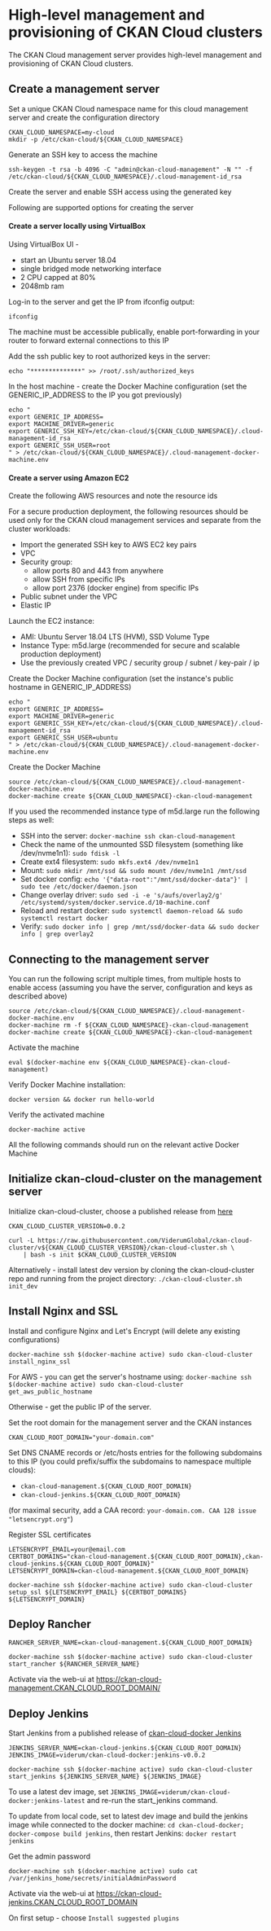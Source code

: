 # High-level management and provisioning of CKAN Cloud clusters

The CKAN Cloud management server provides high-level management and provisioning of CKAN Cloud clusters.

## Create a management server

Set a unique CKAN Cloud namespace name for this cloud management server and create the configuration directory

```
CKAN_CLOUD_NAMESPACE=my-cloud
mkdir -p /etc/ckan-cloud/${CKAN_CLOUD_NAMESPACE}
```

Generate an SSH key to access the machine

```
ssh-keygen -t rsa -b 4096 -C "admin@ckan-cloud-management" -N "" -f /etc/ckan-cloud/${CKAN_CLOUD_NAMESPACE}/.cloud-management-id_rsa
```

Create the server and enable SSH access using the generated key

Following are supported options for creating the server

#### Create a server locally using VirtualBox

Using VirtualBox UI -
* start an Ubuntu server 18.04
* single bridged mode networking interface
* 2 CPU capped at 80%
* 2048mb ram

Log-in to the server and get the IP from ifconfig output:

```
ifconfig
```

The machine must be accessible publically, enable port-forwarding in your router to forward external connections to this IP

Add the ssh public key to root authorized keys in the server:

```
echo "**************" >> /root/.ssh/authorized_keys
```

In the host machine - create the Docker Machine configuration (set the GENERIC_IP_ADDRESS to the IP you got previously)

```
echo "
export GENERIC_IP_ADDRESS=
export MACHINE_DRIVER=generic
export GENERIC_SSH_KEY=/etc/ckan-cloud/${CKAN_CLOUD_NAMESPACE}/.cloud-management-id_rsa
export GENERIC_SSH_USER=root
" > /etc/ckan-cloud/${CKAN_CLOUD_NAMESPACE}/.cloud-management-docker-machine.env
```

#### Create a server using Amazon EC2

Create the following AWS resources and note the resource ids

For a secure production deployment, the following resources should be used only for the CKAN cloud management services and separate from the cluster workloads:

* Import the generated SSH key to AWS EC2 key pairs
* VPC
* Security group:
   * allow ports 80 and 443 from anywhere
   * allow SSH from specific IPs
   * allow port 2376 (docker engine) from specific IPs
* Public subnet under the VPC
* Elastic IP

Launch the EC2 instance:

* AMI: Ubuntu Server 18.04 LTS (HVM), SSD Volume Type
* Instance Type: m5d.large (recommended for secure and scalable production deployment)
* Use the previously created VPC / security group / subnet / key-pair / ip

Create the Docker Machine configuration (set the instance's public hostname in GENERIC_IP_ADDRESS)

```
echo "
export GENERIC_IP_ADDRESS=
export MACHINE_DRIVER=generic
export GENERIC_SSH_KEY=/etc/ckan-cloud/${CKAN_CLOUD_NAMESPACE}/.cloud-management-id_rsa
export GENERIC_SSH_USER=ubuntu
" > /etc/ckan-cloud/${CKAN_CLOUD_NAMESPACE}/.cloud-management-docker-machine.env
```

Create the Docker Machine

```
source /etc/ckan-cloud/${CKAN_CLOUD_NAMESPACE}/.cloud-management-docker-machine.env
docker-machine create ${CKAN_CLOUD_NAMESPACE}-ckan-cloud-management
```

If you used the recommended instance type of m5d.large run the following steps as well:

* SSH into the server: `docker-machine ssh ckan-cloud-management`
* Check the name of the unmounted SSD filesystem (something like /dev/nvme1n1): `sudo fdisk -l`
* Create ext4 filesystem: `sudo mkfs.ext4 /dev/nvme1n1`
* Mount: `sudo mkdir /mnt/ssd && sudo mount /dev/nvme1n1 /mnt/ssd`
* Set docker config: `echo '{"data-root":"/mnt/ssd/docker-data"}' | sudo tee /etc/docker/daemon.json`
* Change overlay driver: `sudo sed -i -e 's/aufs/overlay2/g' /etc/systemd/system/docker.service.d/10-machine.conf`
* Reload and restart docker: `sudo systemctl daemon-reload && sudo systemctl restart docker`
* Verify: `sudo docker info | grep /mnt/ssd/docker-data && sudo docker info | grep overlay2`

## Connecting to the management server

You can run the following script multiple times, from multiple hosts to enable access
(assuming you have the server, configuration and keys as described above)

```
source /etc/ckan-cloud/${CKAN_CLOUD_NAMESPACE}/.cloud-management-docker-machine.env
docker-machine rm -f ${CKAN_CLOUD_NAMESPACE}-ckan-cloud-management
docker-machine create ${CKAN_CLOUD_NAMESPACE}-ckan-cloud-management
```

Activate the machine

```
eval $(docker-machine env ${CKAN_CLOUD_NAMESPACE}-ckan-cloud-management)
```


Verify Docker Machine installation:

```
docker version && docker run hello-world
```

Verify the activated machine

```
docker-machine active
```

All the following commands should run on the relevant active Docker Machine

## Initialize ckan-cloud-cluster on the management server

Initialize ckan-cloud-cluster, choose a published release from [here](https://github.com/ViderumGlobal/ckan-cloud-cluster/releases)

```
CKAN_CLOUD_CLUSTER_VERSION=0.0.2

curl -L https://raw.githubusercontent.com/ViderumGlobal/ckan-cloud-cluster/v${CKAN_CLOUD_CLUSTER_VERSION}/ckan-cloud-cluster.sh \
    | bash -s init $CKAN_CLOUD_CLUSTER_VERSION
```

Alternatively - install latest dev version by cloning the ckan-cloud-cluster repo
and running from the project directory: `./ckan-cloud-cluster.sh init_dev`

## Install Nginx and SSL

Install and configure Nginx and Let's Encrypt (will delete any existing configurations)

```
docker-machine ssh $(docker-machine active) sudo ckan-cloud-cluster install_nginx_ssl
```

For AWS - you can get the server's hostname using: `docker-machine ssh $(docker-machine active) sudo ckan-cloud-cluster get_aws_public_hostname`

Otherwise - get the public IP of the server.

Set the root domain for the management server and the CKAN instances

```
CKAN_CLOUD_ROOT_DOMAIN="your-domain.com"
```

Set DNS CNAME records or /etc/hosts entries for the following subdomains to this IP (you could prefix/suffix the subdomains to namespace multiple clouds):

* `ckan-cloud-management.${CKAN_CLOUD_ROOT_DOMAIN}`
* `ckan-cloud-jenkins.${CKAN_CLOUD_ROOT_DOMAIN}`

(for maximal security, add a CAA record: `your-domain.com. CAA 128 issue "letsencrypt.org"`)

Register SSL certificates

```
LETSENCRYPT_EMAIL=your@email.com
CERTBOT_DOMAINS="ckan-cloud-management.${CKAN_CLOUD_ROOT_DOMAIN},ckan-cloud-jenkins.${CKAN_CLOUD_ROOT_DOMAIN}"
LETSENCRYPT_DOMAIN=ckan-cloud-management.${CKAN_CLOUD_ROOT_DOMAIN}

docker-machine ssh $(docker-machine active) sudo ckan-cloud-cluster setup_ssl ${LETSENCRYPT_EMAIL} ${CERTBOT_DOMAINS} ${LETSENCRYPT_DOMAIN}
```

## Deploy Rancher

```
RANCHER_SERVER_NAME=ckan-cloud-management.${CKAN_CLOUD_ROOT_DOMAIN}

docker-machine ssh $(docker-machine active) sudo ckan-cloud-cluster start_rancher ${RANCHER_SERVER_NAME}
```

Activate via the web-ui at https://ckan-cloud-management.CKAN_CLOUD_ROOT_DOMAIN/

## Deploy Jenkins

Start Jenkins from a published release of [ckan-cloud-docker Jenkins](https://github.com/ViderumGlobal/ckan-cloud-docker/releases)

```
JENKINS_SERVER_NAME=ckan-cloud-jenkins.${CKAN_CLOUD_ROOT_DOMAIN}
JENKINS_IMAGE=viderum/ckan-cloud-docker:jenkins-v0.0.2

docker-machine ssh $(docker-machine active) sudo ckan-cloud-cluster start_jenkins ${JENKINS_SERVER_NAME} ${JENKINS_IMAGE}
```

To use a latest dev image, set `JENKINS_IMAGE=viderum/ckan-cloud-docker:jenkins-latest` and re-run the start_jenkins command.

To update from local code, set to latest dev image and build the jenkins image while connected to the docker machine: `cd ckan-cloud-docker; docker-compose build jenkins`,
then restart Jenkins: `docker restart jenkins`

Get the admin password

```
docker-machine ssh $(docker-machine active) sudo cat /var/jenkins_home/secrets/initialAdminPassword
```

Activate via the web-ui at https://ckan-cloud-jenkins.CKAN_CLOUD_ROOT_DOMAIN

On first setup - choose `Install suggested plugins`
